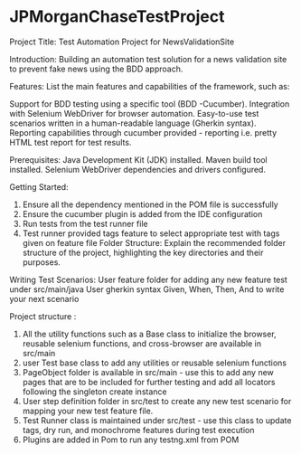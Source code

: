 # JPMorganChaseTestProject

Project Title:
Test Automation Project for NewsValidationSite

Introduction:
Building an automation test solution for a news validation site to prevent fake news using the BDD  approach.

Features:
List the main features and capabilities of the framework, such as:

Support for BDD testing using a specific tool (BDD -Cucumber).
Integration with Selenium WebDriver for browser automation.
Easy-to-use test scenarios written in a human-readable language (Gherkin syntax).
Reporting capabilities through cucumber provided - reporting i.e. pretty HTML test report for test results.

Prerequisites:
Java Development Kit (JDK) installed.
Maven build tool installed.
Selenium WebDriver dependencies and drivers configured.

Getting Started:
1. Ensure all the dependency mentioned in the POM file is successfully
2. Ensure the cucumber plugin is added from the IDE configuration
3. Run tests from the test runner file
4. Test runner provided tags feature to select appropriate test with tags given on feature file
Folder Structure:
Explain the recommended folder structure of the project, highlighting the key directories and their purposes.

Writing Test Scenarios:
User feature folder for adding any new feature test under src/main/java
User gherkin syntax Given, When, Then, And to write your next scenario

Project structure :
1. All the utility functions such as a Base class to initialize the browser, reusable selenium functions, and cross-browser are available in src/main
2. user Test base class to add any utilities or reusable selenium functions
3. PageObject folder is available in src/main - use this to add any new pages that are to be included for further testing and add all locators following the singleton create instance
4. User step definition folder in src/test to create any new test scenario for mapping your new test feature file.
5. Test Runner class is maintained under src/test - use this class to update tags, dry run, and monochrome features during test execution
6. Plugins are added in Pom to run any testng.xml from POM


